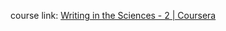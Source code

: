 course link: [Writing in the Sciences - 2 | Coursera](https://www.coursera.org/learn/sciwrite/home/week/2)
